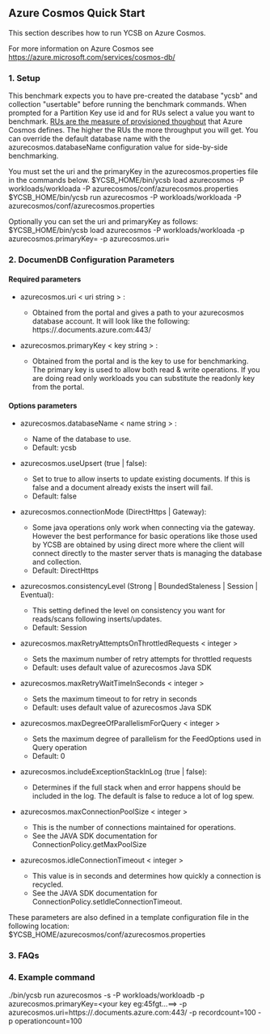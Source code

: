 <!--
Copyright (c) 2018 YCSB contributors.
All rights reserved.

Licensed under the Apache License, Version 2.0 (the "License"); you
may not use this file except in compliance with the License. You
may obtain a copy of the License at

http://www.apache.org/licenses/LICENSE-2.0

Unless required by applicable law or agreed to in writing, software
distributed under the License is distributed on an "AS IS" BASIS,
WITHOUT WARRANTIES OR CONDITIONS OF ANY KIND, either express or
implied. See the License for the specific language governing
permissions and limitations under the License. See accompanying
LICENSE file.
-->

## Azure Cosmos Quick Start

This section describes how to run YCSB on Azure Cosmos. 

For more information on Azure Cosmos see 
https://azure.microsoft.com/services/cosmos-db/

### 1. Setup
This benchmark expects you to have pre-created the database "ycsb" and
collection "usertable" before running the benchmark commands.  When
prompted for a Partition Key use id and for RUs select a value you
want to benchmark.  [RUs are the measure of provisioned thoughput](https://docs.microsoft.com/azure/cosmos-db/request-units)
that Azure Cosmos defines. The higher the RUs the more throughput you will
get. You can override the default database name with the 
azurecosmos.databaseName configuration value for side-by-side
benchmarking.

You must set the uri and the primaryKey in the azurecosmos.properties file in the commands below.
    $YCSB_HOME/bin/ycsb load azurecosmos -P workloads/workloada -P azurecosmos/conf/azurecosmos.properties
    $YCSB_HOME/bin/ycsb run azurecosmos -P workloads/workloada -P azurecosmos/conf/azurecosmos.properties

Optionally you can set the uri and primaryKey as follows:
    $YCSB_HOME/bin/ycsb load azurecosmos -P workloads/workloada -p azurecosmos.primaryKey=<key from the portal> -p azurecosmos.uri=<uri from the portal>

### 2. DocumenDB Configuration Parameters

#### Required parameters

- azurecosmos.uri < uri string > :
    - Obtained from the portal and gives a path to your azurecosmos database
	  account.  It will look like the following:  
	  https://<your account name>.documents.azure.com:443/

- azurecosmos.primaryKey < key string > :
    - Obtained from the portal and is the key to use for benchmarking.  The
	  primary key is used to allow both read & write operations.  If you are
	  doing read only workloads you can substitute the readonly key from the
	  portal.

#### Options parameters

- azurecosmos.databaseName < name string > :
    - Name of the database to use.
    - Default: ycsb

- azurecosmos.useUpsert (true | false):
	- Set to true to allow inserts to update existing documents.  If this is 
	  false and a document already exists the insert will fail.
    - Default: false

- azurecosmos.connectionMode (DirectHttps | Gateway):
	- Some java operations only work when connecting via the gateway.  However
	  the best performance for basic operations like those used by YCSB are
	  obtained by using direct more where the client will connect directly to the
	  master server thats is managing the database and collection.
    - Default: DirectHttps

- azurecosmos.consistencyLevel (Strong | BoundedStaleness | Session | Eventual):
	- This setting defined the level on consistency you want for reads/scans
	  following inserts/updates. 
	- Default: Session

- azurecosmos.maxRetryAttemptsOnThrottledRequests < integer >
    - Sets the maximum number of retry attempts for throttled requests
    - Default: uses default value of azurecosmos Java SDK

- azurecosmos.maxRetryWaitTimeInSeconds < integer >
    - Sets the maximum timeout to for retry in seconds
    - Default: uses default value of azurecosmos Java SDK

- azurecosmos.maxDegreeOfParallelismForQuery < integer >
    - Sets the maximum degree of parallelism for the FeedOptions used in Query operation
    - Default: 0

- azurecosmos.includeExceptionStackInLog (true | false):
    - Determines if the full stack when and error happens should be included in the log.
	  The default is false to reduce a lot of log spew.

- azurecosmos.maxConnectionPoolSize < integer >
   - This is the number of connections maintained for operations.
   - See the JAVA SDK documentation for ConnectionPolicy.getMaxPoolSize

- azurecosmos.idleConnectionTimeout < integer >
   - This value is in seconds and determines how quickly a connection is recycled.
   - See the JAVA SDK documentation for ConnectionPolicy.setIdleConnectionTimeout.

These parameters are also defined in a template configuration file in the
following location:
  $YCSB_HOME/azurecosmos/conf/azurecosmos.properties

### 3. FAQs

### 4. Example command
./bin/ycsb run azurecosmos -s -P workloads/workloadb -p azurecosmos.primaryKey=<your key eg:45fgt...==> -p azurecosmos.uri=https://<your account>.documents.azure.com:443/ -p recordcount=100 -p operationcount=100
